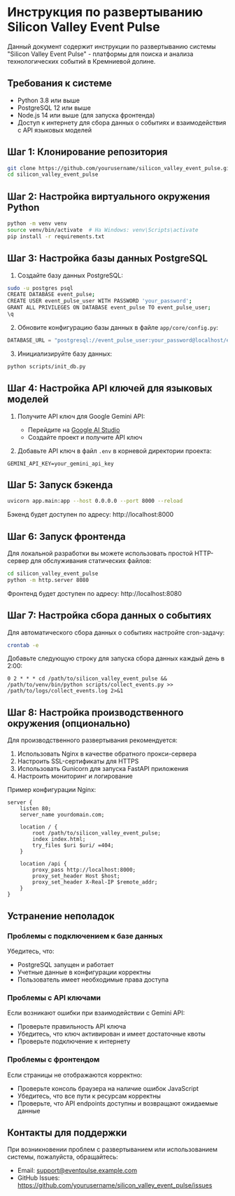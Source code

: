 # Инструкция по развертыванию Silicon Valley Event Pulse

Данный документ содержит инструкции по развертыванию системы "Silicon Valley Event Pulse" - платформы для поиска и анализа технологических событий в Кремниевой долине.

## Требования к системе

- Python 3.8 или выше
- PostgreSQL 12 или выше
- Node.js 14 или выше (для запуска фронтенда)
- Доступ к интернету для сбора данных о событиях и взаимодействия с API языковых моделей

## Шаг 1: Клонирование репозитория

```bash
git clone https://github.com/yourusername/silicon_valley_event_pulse.git
cd silicon_valley_event_pulse
```

## Шаг 2: Настройка виртуального окружения Python

```bash
python -m venv venv
source venv/bin/activate  # На Windows: venv\Scripts\activate
pip install -r requirements.txt
```

## Шаг 3: Настройка базы данных PostgreSQL

1. Создайте базу данных PostgreSQL:

```bash
sudo -u postgres psql
CREATE DATABASE event_pulse;
CREATE USER event_pulse_user WITH PASSWORD 'your_password';
GRANT ALL PRIVILEGES ON DATABASE event_pulse TO event_pulse_user;
\q
```

2. Обновите конфигурацию базы данных в файле `app/core/config.py`:

```python
DATABASE_URL = "postgresql://event_pulse_user:your_password@localhost/event_pulse"
```

3. Инициализируйте базу данных:

```bash
python scripts/init_db.py
```

## Шаг 4: Настройка API ключей для языковых моделей

1. Получите API ключ для Google Gemini API:
   - Перейдите на [Google AI Studio](https://ai.google.dev/)
   - Создайте проект и получите API ключ
   
2. Добавьте API ключ в файл `.env` в корневой директории проекта:

```
GEMINI_API_KEY=your_gemini_api_key
```

## Шаг 5: Запуск бэкенда

```bash
uvicorn app.main:app --host 0.0.0.0 --port 8000 --reload
```

Бэкенд будет доступен по адресу: http://localhost:8000

## Шаг 6: Запуск фронтенда

Для локальной разработки вы можете использовать простой HTTP-сервер для обслуживания статических файлов:

```bash
cd silicon_valley_event_pulse
python -m http.server 8080
```

Фронтенд будет доступен по адресу: http://localhost:8080

## Шаг 7: Настройка сбора данных о событиях

Для автоматического сбора данных о событиях настройте cron-задачу:

```bash
crontab -e
```

Добавьте следующую строку для запуска сбора данных каждый день в 2:00:

```
0 2 * * * cd /path/to/silicon_valley_event_pulse && /path/to/venv/bin/python scripts/collect_events.py >> /path/to/logs/collect_events.log 2>&1
```

## Шаг 8: Настройка производственного окружения (опционально)

Для производственного развертывания рекомендуется:

1. Использовать Nginx в качестве обратного прокси-сервера
2. Настроить SSL-сертификаты для HTTPS
3. Использовать Gunicorn для запуска FastAPI приложения
4. Настроить мониторинг и логирование

Пример конфигурации Nginx:

```nginx
server {
    listen 80;
    server_name yourdomain.com;
    
    location / {
        root /path/to/silicon_valley_event_pulse;
        index index.html;
        try_files $uri $uri/ =404;
    }
    
    location /api {
        proxy_pass http://localhost:8000;
        proxy_set_header Host $host;
        proxy_set_header X-Real-IP $remote_addr;
    }
}
```

## Устранение неполадок

### Проблемы с подключением к базе данных

Убедитесь, что:
- PostgreSQL запущен и работает
- Учетные данные в конфигурации корректны
- Пользователь имеет необходимые права доступа

### Проблемы с API ключами

Если возникают ошибки при взаимодействии с Gemini API:
- Проверьте правильность API ключа
- Убедитесь, что ключ активирован и имеет достаточные квоты
- Проверьте подключение к интернету

### Проблемы с фронтендом

Если страницы не отображаются корректно:
- Проверьте консоль браузера на наличие ошибок JavaScript
- Убедитесь, что все пути к ресурсам корректны
- Проверьте, что API endpoints доступны и возвращают ожидаемые данные

## Контакты для поддержки

При возникновении проблем с развертыванием или использованием системы, пожалуйста, обращайтесь:
- Email: support@eventpulse.example.com
- GitHub Issues: https://github.com/yourusername/silicon_valley_event_pulse/issues
